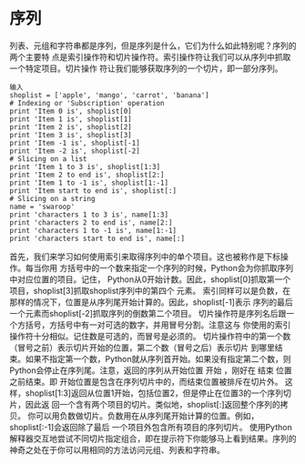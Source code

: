 # 序列
列表、元组和字符串都是序列，但是序列是什么，它们为什么如此特别呢？序列的两个主要特
点是索引操作符和切片操作符。索引操作符让我们可以从序列中抓取一个特定项目。切片操作
符让我们能够获取序列的一个切片，即一部分序列。
	
	输入
	shoplist = ['apple', 'mango', 'carrot', 'banana']
	# Indexing or 'Subscription' operation
	print 'Item 0 is', shoplist[0]
	print 'Item 1 is', shoplist[1]
	print 'Item 2 is', shoplist[2]
	print 'Item 3 is', shoplist[3]
	print 'Item -1 is', shoplist[-1]
	print 'Item -2 is', shoplist[-2]
	# Slicing on a list
	print 'Item 1 to 3 is', shoplist[1:3]
	print 'Item 2 to end is', shoplist[2:]
	print 'Item 1 to -1 is', shoplist[1:-1]
	print 'Item start to end is', shoplist[:]
	# Slicing on a string
	name = 'swaroop'
	print 'characters 1 to 3 is', name[1:3]
	print 'characters 2 to end is', name[2:]
	print 'characters 1 to -1 is', name[1:-1]
	print 'characters start to end is', name[:]

首先，我们来学习如何使用索引来取得序列中的单个项目。这也被称作是下标操作。每当你用
方括号中的一个数来指定一个序列的时候，Python会为你抓取序列中对应位置的项目。记住，
Python从0开始计数。因此，shoplist[0]抓取第一个项目，shoplist[3]抓取shoplist序列中的第四个
元素。
索引同样可以是负数，在那样的情况下，位置是从序列尾开始计算的。因此，shoplist[-1]表示
序列的最后一个元素而shoplist[-2]抓取序列的倒数第二个项目。
切片操作符是序列名后跟一个方括号，方括号中有一对可选的数字，并用冒号分割。注意这与
你使用的索引操作符十分相似。记住数是可选的，而冒号是必须的。
切片操作符中的第一个数（冒号之前）表示切片开始的位置，第二个数（冒号之后）表示切片
到哪里结束。如果不指定第一个数，Python就从序列首开始。如果没有指定第二个数，则
Python会停止在序列尾。注意，返回的序列从开始位置 开始 ，刚好在 结束 位置之前结束。即
开始位置是包含在序列切片中的，而结束位置被排斥在切片外。
这样，shoplist[1:3]返回从位置1开始，包括位置2，但是停止在位置3的一个序列切片，因此返
回一个含有两个项目的切片。类似地，shoplist[:]返回整个序列的拷贝。
你可以用负数做切片。负数用在从序列尾开始计算的位置。例如，shoplist[:-1]会返回除了最后
一个项目外包含所有项目的序列切片。
使用Python解释器交互地尝试不同切片指定组合，即在提示符下你能够马上看到结果。序列的
神奇之处在于你可以用相同的方法访问元组、列表和字符串。
